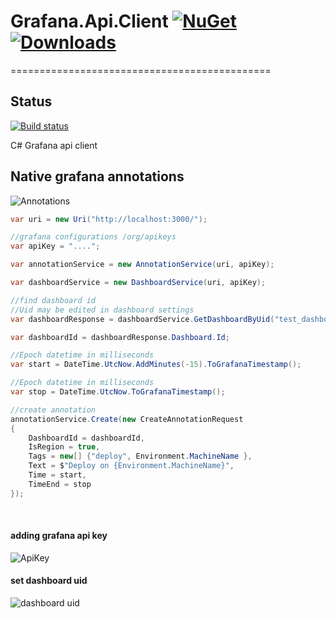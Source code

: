 # Grafana.Api.Client  [![NuGet](https://img.shields.io/nuget/v/Grafana.Api.Client.svg)](https://www.nuget.org/packages/Grafana.Api.Client/) [![Downloads](https://img.shields.io/nuget/dt/Grafana.Api.Client.svg)](https://www.nuget.org/packages/Grafana.Api.Client/) 

=============================================
## Status
[![Build status](https://ci.appveyor.com/api/projects/status/g85k3gptp673wig8/branch/release?svg=true)](https://ci.appveyor.com/project/artem-sedykh/grafana-api-client/branch/release)

C# Grafana api client

## Native grafana annotations

![Annotations](http://docs.grafana.org/img/docs/v46/annotations.png)

```csharp
var uri = new Uri("http://localhost:3000/");

//grafana configurations /org/apikeys
var apiKey = "....";

var annotationService = new AnnotationService(uri, apiKey);

var dashboardService = new DashboardService(uri, apiKey);

//find dashboard id
//Uid may be edited in dashboard settings
var dashboardResponse = dashboardService.GetDashboardByUid("test_dashboard");

var dashboardId = dashboardResponse.Dashboard.Id;

//Epoch datetime in milliseconds
var start = DateTime.UtcNow.AddMinutes(-15).ToGrafanaTimestamp();

//Epoch datetime in milliseconds
var stop = DateTime.UtcNow.ToGrafanaTimestamp();

//create annotation 
annotationService.Create(new CreateAnnotationRequest
{
    DashboardId = dashboardId,
    IsRegion = true,
    Tags = new[] {"deploy", Environment.MachineName },
    Text = $"Deploy on {Environment.MachineName}",
    Time = start,
    TimeEnd = stop
});
```
<br/>

#### adding grafana api key

![ApiKey](https://raw.githubusercontent.com/artem-sedykh/Grafana.Api.Client/master/images/grafana_api_key.png)

#### set dashboard uid

![dashboard uid](https://raw.githubusercontent.com/artem-sedykh/Grafana.Api.Client/master/images/dashboarduid.png)

